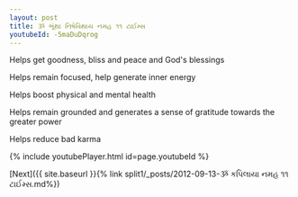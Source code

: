 ```yaml
---
layout: post
title: ૐ ભૂંથા નિષેવિથાય નમહ ૧૧ ટાઈમ્સ
youtubeId: -5maDuDqrog
---
```

 
 
Helps get goodness, bliss and peace and God's blessings
 
Helps remain focused, help generate inner energy 
 
Helps boost physical and mental health 
 
Helps remain grounded and generates a sense of gratitude towards the greater power 
 
Helps reduce bad karma
 
 
 
 


{% include youtubePlayer.html id=page.youtubeId %}
 
[Next]({{ site.baseurl }}{% link  split1/_posts/2012-09-13-ૐ કપિલાયા નમહ ૧૧ ટાઈમ્સ.md%})
 
